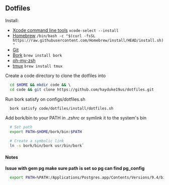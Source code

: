 ## Dotfiles

Install:

* [Xcode command line tools](https://developer.apple.com/xcode/features/) `xcode-select --install` 
* [Homebrew](https://brew.sh/) `/bin/bash -c "$(curl -fsSL https://raw.githubusercontent.com/Homebrew/install/HEAD/install.sh)"`
* [Git](https://help.github.com/articles/set-up-git/) 
* [Bork](https://github.com/mattly/bork.git)  `brew install bork`
* [oh-my-zsh](https://github.com/robbyrussell/oh-my-zsh)
* [tmux](https://tmuxguide.readthedocs.io/en/latest/tmux/tmux.html) `brew install tmux`

Create a code directory to clone the dotfiles into 

```bash
  cd $HOME && mkdir code && \ 
  cd code && git clone https://github.com/hayduke19us/dotfiles.git
```
Run bork satisfy on configs/dotfiles.sh

```bash
  bork satisfy code/dotfiles/install/dotfiles.sh
```

Add bork/bin to your PATH in *.zshrc* or symlink it to the system's bin

```bash 
  # Set path
  export PATH=$HOME/bork/bin:$PATH

  # Create a symbolic link
  ln -s bork/bin/bork usr/bin/bork`
```


#### Notes 

**Issue with gem pg make sure path is set so pg can find pg_config** 

```bash 
  export PATH=%PATH:/Applications/Postgres.app/Contents/Versions/9.4/bin/
```

